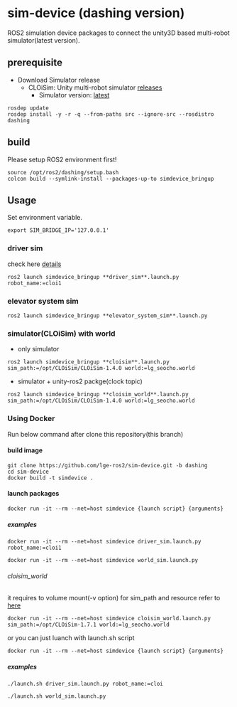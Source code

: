 # sim-device (dashing version)

ROS2 simulation device packages to connect the unity3D based multi-robot simulator(latest version).

## prerequisite

- Download Simulator release
  - CLOiSim: Unity multi-robot simulator [releases](https://github.com/lge-ros2/multi-robot-simulator/releases)
    - Simulator version: [latest](https://github.com/lge-ros2/multi-robot-simulator/releases/latest)

```shell
rosdep update
rosdep install -y -r -q --from-paths src --ignore-src --rosdistro dashing
```

## build

Please setup ROS2 environment first!

```shell
source /opt/ros2/dashing/setup.bash
colcon build --symlink-install --packages-up-to simdevice_bringup
```

## Usage

Set environment variable.

```shell
export SIM_BRIDGE_IP='127.0.0.1'
```

### driver sim

check here [details](https://github.com/lge-ros2/sim-device/tree/dashing/bringup)

```shell
ros2 launch simdevice_bringup **driver_sim**.launch.py robot_name:=cloi1
```

### elevator system sim

```shell
ros2 launch simdevice_bringup **elevator_system_sim**.launch.py
```

### simulator(CLOiSim) with world

- only simulator

```shell
ros2 launch simdevice_bringup **cloisim**.launch.py sim_path:=/opt/CLOiSim/CLOiSim-1.4.0 world:=lg_seocho.world
```

- simulator + unity-ros2 packge(clock topic)

```shell
ros2 launch simdevice_bringup **cloisim_world**.launch.py sim_path:=/opt/CLOiSim/CLOiSim-1.4.0 world:=lg_seocho.world
```


### Using Docker

Run below command after clone this repository(this branch)

#### build image

```shell
git clone https://github.com/lge-ros2/sim-device.git -b dashing
cd sim-device
docker build -t simdevice .
```

#### launch packages

```shell
docker run -it --rm --net=host simdevice {launch script} {arguments}
```

##### examples

```shell
docker run -it --rm --net=host simdevice driver_sim.launch.py robot_name:=cloi1

docker run -it --rm --net=host simdevice world_sim.launch.py
```

###### cloisim_world

it requires to volume mount(-v option) for sim_path and resource
refer to [here](https://github.com/lge-ros2/cloisim/tree/master/Docker)

```shell
docker run -it --rm --net=host simdevice cloisim_world.launch.py sim_path:=/opt/CLOiSim-1.7.1 world:=lg_seocho.world
```

or you can just luanch with launch.sh script

```shell
docker run -it --rm --net=host simdevice {launch script} {arguments}
```

##### examples

```shell
./launch.sh driver_sim.launch.py robot_name:=cloi

./launch.sh world_sim.launch.py
```
